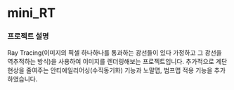 # mini_RT

### 프로젝트 설명
Ray Tracing(이미지의 픽셀 하나하나를 통과하는 광선들이 있다 가정하고 그 광선을 역추적하는 방식)을 사용하여
이미지를 렌더링해보는 프로젝트입니다.
추가적으로 계단 현상을 줄여주는 안티에일리어싱(수직동기화) 기능과 노말맵, 범프맵 적용 기능을 추가하였습니다.
